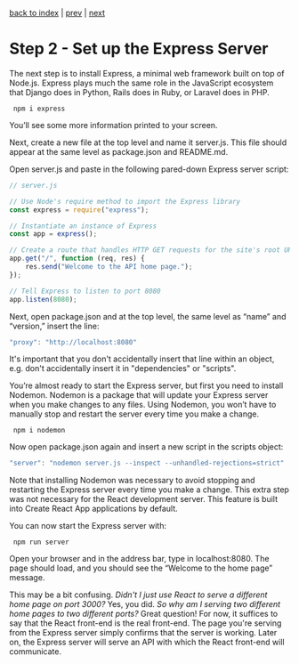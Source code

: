 [back to index](/README.md) | [prev](/docs/1.md) | [next](/docs/3.md)

# Step 2 - Set up the Express Server

The next step is to install Express, a minimal web framework built on top of Node.js. Express plays much the same role in the JavaScript ecosystem that Django does in Python, Rails does in Ruby, or Laravel does in PHP. 

```
 npm i express
```

You’ll see some more information printed to your screen.

Next, create a new file at the top level and name it server.js. This file should appear at the same level as package.json and README.md.

Open server.js and paste in the following pared-down Express server script:

```js
// server.js

// Use Node's require method to import the Express library
const express = require("express");

// Instantiate an instance of Express
const app = express();

// Create a route that handles HTTP GET requests for the site's root URL. app.get()'s first parameter is the route. The second is the route handler. Pass the route handler the HTTP request and response objects and use Express's send() method to send a line of text back to the browser. Different methods can be used to send  different types of data, for example, an HTML document or JSON.
app.get("/", function (req, res) {
	res.send("Welcome to the API home page.");
});

// Tell Express to listen to port 8080
app.listen(8080);
```

Next, open package.json and at the top level, the same level as “name” and “version,” insert the line:

```js
"proxy": "http://localhost:8080"
```

It's important that you don't accidentally insert that line within an object, e.g. don't accidentally insert it in "dependencies" or "scripts".

You’re almost ready to start the Express server, but first you need to install Nodemon. Nodemon is a package that will update your Express server when you make changes to any files. Using Nodemon, you won’t have to manually stop and restart the server every time you make a change.

```
 npm i nodemon
```

Now open package.json again and insert a new script in the scripts object:

```js
"server": "nodemon server.js --inspect --unhandled-rejections=strict"
```

Note that installing Nodemon was necessary to avoid stopping and restarting the Express server every time you make a change. This extra step was not necessary for the React development server. This feature is built into Create React App applications by default.

You can now start the Express server with:

```
 npm run server
```

Open your browser and in the address bar, type in localhost:8080. The page should load, and you should see the “Welcome to the home page” message. 

This may be a bit confusing. *Didn't I just use React to serve a different home page on port 3000?* Yes, you did. *So why am I serving two different home pages to two different ports?* Great question! For now, it suffices to say that the React front-end is the real front-end. The page you're serving from the Express server simply confirms that the server is working. Later on, the Express server will serve an API with which the React front-end will communicate.


